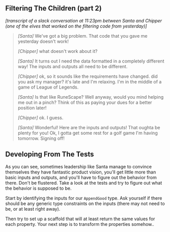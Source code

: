 ## Filtering The Children (part 2)

_\[transcript of a slack conversation at 11:23pm between Santa and Chipper (one of the elves that worked on the filtering code from yesterday)\]_

> _\[Santa\]_ We've got a big problem. That code that you gave me yesterday doesn't work!
>
> _\[Chipper\]_ what doesn't work about it?
>
> _\[Santa\]_ It turns out I need the data formatted in a completely different way! The inputs and outputs all need to be different.
>
> _\[Chipper\]_ ok, so it sounds like the requirements have changed. did you ask my manager? it's late and I'm relaxing. I'm in the middle of a game of League of Legends.
>
> _\[Santa\]_ Is that like RuneScape? Well anyway, would you mind helping me out in a pinch? Think of this as paying your dues for a better position later!
>
> _\[Chipper\]_ ok. I guess.
>
> _\[Santa\]_ Wonderful! Here are the inputs and outputs! That oughta be plenty for you! Ok, I gotta get some rest for a golf game I'm having tomorrow. Signing off!

## Developing From The Tests

As you can see, sometimes leadership like Santa manage to convince themselves they have fantastic product vision, you'll get little more than basic inputs and outputs, and you'll have to figure out the behavior from there. Don't be flustered. Take a look at the tests and try to figure out what the behavior is supposed to be.

Start by identifying the inputs for our `AppendGood` type.  Ask yourself if there should be any generic type constraints on the inputs (there may not need to be, or at least right away).

Then try to set up a scaffold that will at least return the same values for each property. Your next step is to transform the properties somehow..